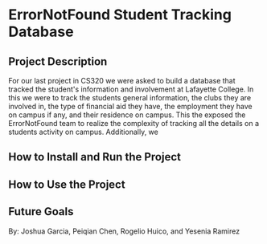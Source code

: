 # ErrorNotFound Student Tracking Database
## Project Description
For our last project in CS320 we were asked to build a database that tracked the student's information and involvement at Lafayette College. In this we were to track the students general information, the clubs they are involved in, the type of financial aid they have, the employment they have on campus if any, and their residence on campus. This the exposed the ErrorNotFound team to realize the complexity of tracking all the details on a students activity on campus. Additionally, we 

## How to Install and Run the Project

## How to Use the Project

## Future Goals

By: Joshua Garcia, Peiqian Chen, Rogelio Huico, and Yesenia Ramirez
